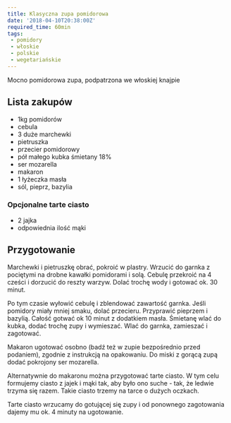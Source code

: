 ```yaml
---
title: Klasyczna zupa pomidorowa
date: '2018-04-10T20:38:00Z'
required_time: 60min
tags:
 - pomidory
 - włoskie
 - polskie
 - wegetariańskie
---
```


Mocno pomidorowa zupa, podpatrzona we włoskiej knajpie

<!---- splitter ---->

## Lista zakupów

 - 1kg pomidorów
 - cebula
 - 3 duże marchewki
 - pietruszka
 - przecier pomidorowy
 - pół małego kubka śmietany 18%
 - ser mozarella
 - makaron
 - 1 łyżeczka masła
 - sól, pieprz, bazylia

### Opcjonalne tarte ciasto
- 2 jajka
- odpowiednia ilość mąki

<!---- splitter ---->

## Przygotowanie
Marchewki i pietruszkę obrać, pokroić w plastry. Wrzucić do garnka z pociętymi na drobne kawałki pomidorami i solą.
Cebulę przekroić na 4 cześci i dorzucić do reszty warzyw. Dolać trochę wody i gotować ok. 30 minut.

Po tym czasie wyłowić cebulę i zblendować zawartość garnka. Jeśli pomidory miały mniej smaku, dolać przecieru. Przyprawić pieprzem i bazylią.
Całość gotwać ok 10 minut z dodatkiem masła.
Śmietanę wlać do kubka, dodać trochę zupy i wymieszać. Wlać do garnka, zamieszać i zagotować.

Makaron ugotować osobno (badź też w zupie bezpośrednio przed podaniem), zgodnie z instrukcją na opakowaniu.
Do miski z gorącą zupą dodać pokrojony ser mozarella.

Alternatywnie do makaronu można przygotować tarte ciasto.
W tym celu formujemy ciasto z jajek i mąki tak, aby było ono suche - tak, że ledwie trzyma się razem. Takie ciasto trzemy na tarce o dużych oczkach.

Tarte ciasto wrzucamy do gotującej się zupy i od ponownego zagotowania dajemy mu ok. 4 minuty na ugotowanie.
